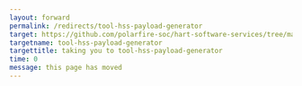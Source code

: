 ```yaml
---
layout: forward
permalink: /redirects/tool-hss-payload-generator
target: https://github.com/polarfire-soc/hart-software-services/tree/master/tools/hss-payload-generator
targetname: tool-hss-payload-generator
targettitle: taking you to tool-hss-payload-generator
time: 0
message: this page has moved
---
```

